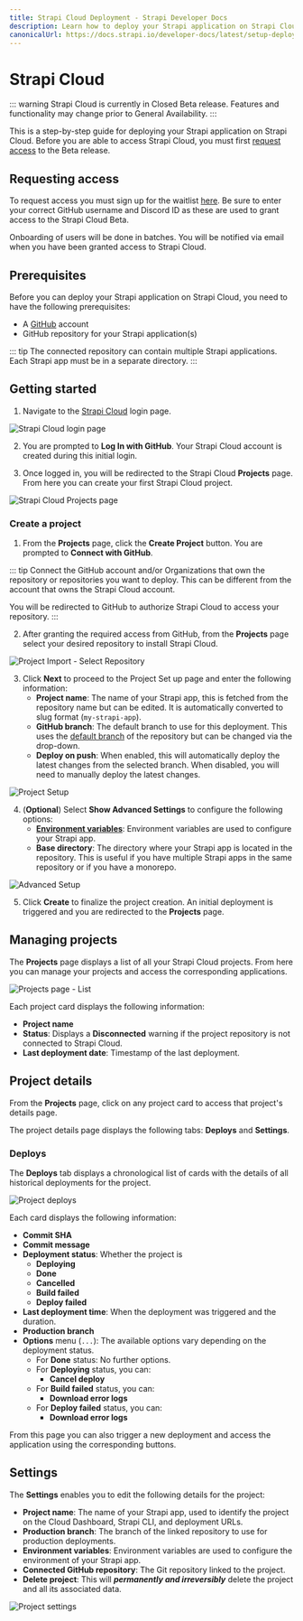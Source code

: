 ```yaml
---
title: Strapi Cloud Deployment - Strapi Developer Docs
description: Learn how to deploy your Strapi application on Strapi Cloud.
canonicalUrl: https://docs.strapi.io/developer-docs/latest/setup-deployment-guides/deployment/strapi-cloud.html
---
```


# Strapi Cloud

::: warning
Strapi Cloud is currently in Closed Beta release. Features and functionality may change prior to General Availability.
:::

This is a step-by-step guide for deploying your Strapi application on Strapi Cloud. Before you are able to access Strapi Cloud, you must first [request access](#requesting-access) to the Beta release.

## Requesting access

To request access you must sign up for the waitlist [here](https://strapi.io/cloud). Be sure to enter your correct GitHub username and Discord ID as these are used to grant access to the Strapi Cloud Beta.

Onboarding of users will be done in batches. You will be notified via email when you have been granted access to Strapi Cloud.

## Prerequisites

Before you can deploy your Strapi application on Strapi Cloud, you need to have the following prerequisites:

* A [GitHub](https://github.com) account
* GitHub repository for your Strapi application(s)

::: tip
The connected repository can contain multiple Strapi applications. Each Strapi app must be in a separate directory.
:::

## Getting started

1. Navigate to the [Strapi Cloud](https://cloud.strapi.io) login page.

![Strapi Cloud login page](../assets/deployment/cloud/login.png)

2. You are prompted to **Log In with GitHub**. Your Strapi Cloud account is created during this initial login.

3. Once logged in, you will be redirected to the Strapi Cloud **Projects** page. From here you can create your first Strapi Cloud project.

![Strapi Cloud Projects page](../assets/deployment/cloud/projects_empty.png)

### Create a project

1. From the **Projects** page, click the **Create Project** button. You are prompted to **Connect with GitHub**.

::: tip
Connect the GitHub account and/or Organizations that own the repository or repositories you want to deploy. This can be different from the account that owns the Strapi Cloud account.

You will be redirected to GitHub to authorize Strapi Cloud to access your repository.
:::

2. After granting the required access from GitHub, from the **Projects** page select your desired repository to install Strapi Cloud.

![Project Import - Select Repository](../assets/deployment/cloud/import.png)

3. Click **Next** to proceed to the Project Set up page and enter the following information:
    * **Project name**: The name of your Strapi app, this is fetched from the repository name but can be edited. It is automatically converted to slug format (`my-strapi-app`).
    * **GitHub branch**: The default branch to use for this deployment. This uses the [default branch](https://docs.github.com/en/repositories/configuring-branches-and-merges-in-your-repository/managing-branches-in-your-repository/changing-the-default-branch) of the repository but can be changed via the drop-down.
    * **Deploy on push**: When enabled, this will automatically deploy the latest changes from the selected branch. When disabled, you will need to manually deploy the latest changes.

![Project Setup](../assets/deployment/cloud/setup.png)

4. (**Optional**) Select **Show Advanced Settings** to configure the following options:
    * [**Environment variables**](../configurations/optional/environment.md): Environment variables are used to configure your Strapi app.
    * **Base directory**: The directory where your Strapi app is located in the repository. This is useful if you have multiple Strapi apps in the same repository or if you have a monorepo.

![Advanced Setup](../assets/deployment/cloud/advanced.png)

5. Click **Create** to finalize the project creation. An initial deployment is triggered and you are redirected to the **Projects** page.

## Managing projects

The **Projects** page displays a list of all your Strapi Cloud projects. From here you can manage your projects and access the corresponding applications.

![Projects page - List](../assets/deployment/cloud/project_list.png)

Each project card displays the following information:

* **Project name**
* **Status**: Displays a **Disconnected** warning if the project repository is not connected to Strapi Cloud.
* **Last deployment date**: Timestamp of the last deployment.

## Project details

From the **Projects** page, click on any project card to access that project's details page.

The project details page displays the following tabs: **Deploys** and **Settings**.

### Deploys

The **Deploys** tab displays a chronological list of cards with the details of all historical deployments for the project.

![Project deploys](../assets/deployment/cloud/deploys.png)

Each card displays the following information:

* **Commit SHA**
* **Commit message**
* **Deployment status**: Whether the project is 
    * **Deploying**
    * **Done**
    * **Cancelled**
    * **Build failed**
    * **Deploy failed**
* **Last deployment time**: When the deployment was triggered and the duration.
* **Production branch**
* **Options** menu (`...`): The available options vary depending on the deployment status.
    * For **Done** status: No further options.
    * For **Deploying** status, you can:
        * **Cancel deploy**
    * For **Build failed** status, you can:
        * **Download error logs**
    * For **Deploy failed** status, you can:
        * **Download error logs**

From this page you can also trigger a new deployment and access the application using the corresponding buttons.

## Settings

The **Settings** enables you to edit the following details for the project:

* **Project name**: The name of your Strapi app, used to identify the project on the Cloud Dashboard, Strapi CLI, and deployment URLs.
* **Production branch**: The branch of the linked repository to use for production deployments.
* **Environment variables**: Environment variables are used to configure the environment of your Strapi app.
* **Connected GitHub repository**: The Git repository linked to the project.
* **Delete project**: This will ***permanently and irreversibly*** delete the project and all its associated data.

![Project settings](../assets/deployment/cloud/settings.png)
